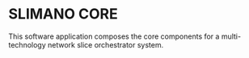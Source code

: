 # SLIMANO CORE

This software application composes the core components for a multi-technology network slice orchestrator system.
